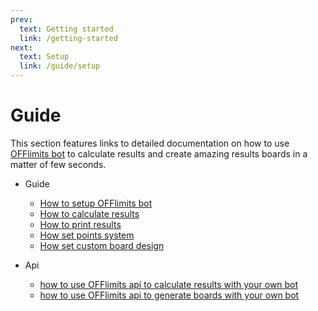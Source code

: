 ```yaml
---
prev:
  text: Getting started
  link: /getting-started
next:
  text: Setup
  link: /guide/setup
---
```


<head>
    <script>
      window.yaContextCb = window.yaContextCb || [];
    </script>
    <script src="https://yandex.ru/ads/system/context.js" async></script>
  </head>

# Guide

This section features links to detailed documentation on how to use [OFFlimits bot](https://discord.com/oauth2/authorize?client_id=728332591790293044&scope=bot+applications.commands&permissions=268445752&client_id=728332591790293044) to calculate results and create amazing results boards in a matter of few seconds.

<YandexAD></YandexAD>

- Guide
  - [How to setup OFFlimits bot](/guide/setup)
  - [How to calculate results](/guide/results)
  - [How to print results](/guide/board)
  - [How set points system](/guide/points-system)
  - [How set custom board design](/guide/custom-board)

- Api
  - [how to use OFFlimits api to calculate results with your own bot](/api/results)
  - [how to use OFFlimits api to generate boards with your own bot](/api/board)